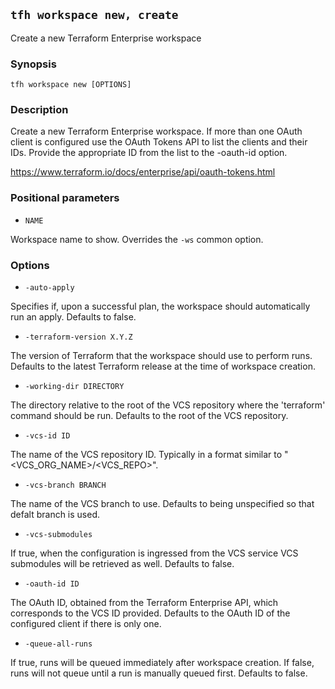 ## `tfh workspace new, create`

Create a new Terraform Enterprise workspace

### Synopsis

    tfh workspace new [OPTIONS]

### Description

Create a new Terraform Enterprise workspace. If more than one OAuth client is configured use the OAuth Tokens API to list the clients and their IDs. Provide the appropriate ID from the list to the -oauth-id option.

https://www.terraform.io/docs/enterprise/api/oauth-tokens.html

### Positional parameters

* `NAME`

Workspace name to show. Overrides the `-ws` common option.

### Options

* `-auto-apply`

Specifies if, upon a successful plan, the workspace should automatically run an apply. Defaults to false.

* `-terraform-version X.Y.Z`

The version of Terraform that the workspace should use to perform runs. Defaults to the latest Terraform release at the time of workspace creation.

* `-working-dir DIRECTORY`

The directory relative to the root of the VCS repository where the 'terraform' command should be run. Defaults to the root of the VCS repository.

* `-vcs-id ID`

The name of the VCS repository ID. Typically in a format similar to "<VCS_ORG_NAME>/<VCS_REPO>".

* `-vcs-branch BRANCH`

The name of the VCS branch to use. Defaults to being unspecified so that defalt branch is used.

* `-vcs-submodules`

If true, when the configuration is ingressed from the VCS service VCS submodules will be retrieved as well.  Defaults to false.

* `-oauth-id ID`

The OAuth ID, obtained from the Terraform Enterprise API, which corresponds to the VCS ID provided. Defaults to the OAuth ID of the configured client if there is only one.

* `-queue-all-runs`

If true, runs will be queued immediately after workspace creation. If false, runs will not queue until a run is manually queued first. Defaults to false.
